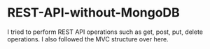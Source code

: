 # REST-API-without-MongoDB
I tried to perform REST API operations such as get, post, put, delete operations. I also followed the MVC structure over here.
